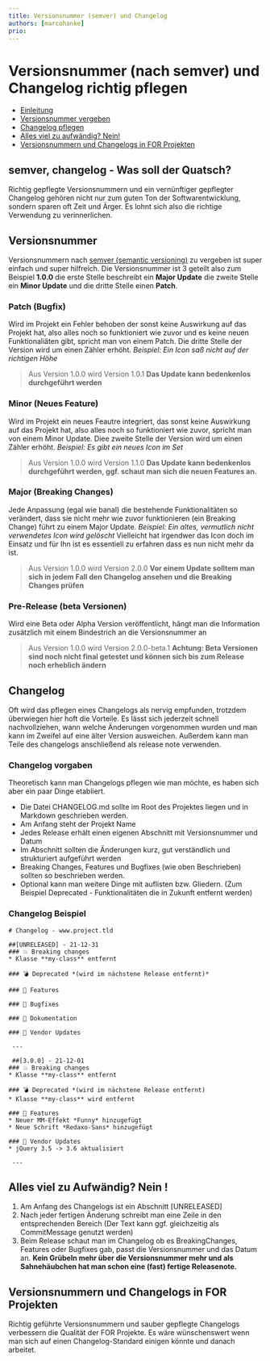 ```yaml
---
title: Versionsnummer (semver) und Changelog
authors: [marcohanke]
prio:
---
```


# Versionsnummer (nach semver) und Changelog richtig pflegen

- [Einleitung](#intro)
- [Versionsnummer vergeben](#version)
- [Changelog pflegen](#changelog)
- [Alles viel zu aufwändig? Nein!](#ablauf)
- [Versionsnummern und Changelogs in FOR Projekten](#for)

<a name="intro"></a>
## semver, changelog - Was soll der Quatsch?
Richtig gepflegte Versionsnummern und ein vernünftiger gepflegter Changelog gehören nicht nur zum guten Ton der Softwarentwicklung, sondern sparen oft Zeit und Ärger. Es lohnt sich also die richtige Verwendung zu verinnerlichen.

<a name="version"></a>
## Versionsnummer
Versionsnummern nach [semver (semantic versioning)](https://semver.org/lang/de/) zu vergeben ist super einfach und super hilfreich.
Die Versionsnummer ist 3 geteilt also zum Beispiel **1.0.0** die erste Stelle beschreibt ein **Major Update** die zweite Stelle ein **Minor Update** und die dritte Stelle einen **Patch**.

### Patch (Bugfix)
Wird im Projekt ein Fehler behoben der sonst keine Auswirkung auf das Projekt hat, also alles noch so funktioniert wie zuvor und es keine neuen Funktionaliäten gibt, spricht man von einem Patch. Die dritte Stelle der Version wird um einen Zähler erhöht. *Beispiel: Ein Icon saß nicht auf der richtigen Höhe*
> Aus Version 1.0.0 wird Version 1.0.1
>**Das Update kann bedenkenlos durchgeführt werden**

### Minor (Neues Feature)
Wird im Projekt ein neues Feautre integriert, das sonst keine Auswirkung auf das Projekt hat, also alles noch so funktioniert wie zuvor, spricht man von einem Minor Update. Diee zweite Stelle der Version wird um einen Zähler erhöht. *Beispiel: Es gibt ein neues Icon im Set*
> Aus Version 1.0.0 wird Version 1.1.0
>**Das Update kann bedenkenlos durchgeführt werden, ggf. schaut man sich die neuen Features an.**

### Major (Breaking Changes)
Jede Anpassung (egal wie banal) die bestehende Funktionalitäten so verändert, dass sie nicht mehr wie zuvor funktionieren (ein Breaking Change) führt zu einem Major Update. *Beispiel: Ein altes, vermutlich nicht verwendetes Icon wird gelöscht* Vielleicht hat irgendwer das Icon doch im Einsatz und für Ihn ist es essentiell zu erfahren dass es nun nicht mehr da ist.
> Aus Version 1.0.0 wird Version 2.0.0
>**Vor einem Update solltem man sich in jedem Fall den Changelog ansehen und die Breaking Changes prüfen**

### Pre-Release (beta Versionen)
Wird eine Beta oder Alpha Version veröffentlicht, hängt man die Information zusätzlich mit einem Bindestrich an die Versionsnummer an
> Aus Version 1.0.0 wird Version 2.0.0-beta.1
> **Achtung: Beta Versionen sind noch nicht final getestet und können sich bis zum Release noch erheblich ändern**


<a name="changelog"></a>
## Changelog
Oft wird das pflegen eines Changelogs als nervig empfunden, trotzdem überwiegen hier hoft die Vorteile. Es lässt sich jederzeit schnell nachvollziehen, wann welche Änderungen vorgenommen wurden und man kann im Zweifel auf eine älter Version ausweichen. Außerdem kann man Teile des changelogs anschließend als release note verwenden.

### Changelog vorgaben
Theoretisch kann man Changelogs pflegen wie man möchte, es haben sich aber ein paar Dinge etabliert.
- Die Datei CHANGELOG.md sollte im Root des Projektes liegen und in Markdown geschrieben werden.
- Am Anfang steht der Projekt Name
- Jedes Release erhält einen eigenen Abschnitt mit Versionsnummer und Datum
- Im Abschnitt sollten die Änderungen kurz, gut verständlich und strukturiert aufgeführt werden
- Breaking Changes, Features und Bugfixes (wie oben Beschrieben) sollten so beschrieben werden.
- Optional kann man weitere Dinge mit auflisten bzw. Gliedern. (Zum Beispiel Deprecated - Funktionalitäten die in Zukunft entfernt werden)

### Changelog Beispiel
```
# Changelog - www.project.tld

##[UNRELEASED] - 21-12-31
### 💥 Breaking changes
* Klasse **my-class** entfernt

### 💣 Deprecated *(wird im nächstene Release entfernt)*

### 🚀 Features

### 🐛 Bugfixes

### 📄 Dokumentation

### 📎 Vendor Updates

 ---

 ##[3.0.0] - 21-12-01
### 💥 Breaking changes
* Klasse **my-class** entfernt

### 💣 Deprecated *(wird im nächstene Release entfernt)
* Klasse **my-class** wird entfernt

### 🚀 Features
* Neuer MM-Effekt *Funny* hinzugefügt
* Neue Schrift *Redaxo-Sans* hinzugefügt

### 📎 Vendor Updates
* jQuery 3.5 -> 3.6 aktualisiert

 ---

```
<a name="ablauf"></a>
## Alles viel zu Aufwändig? Nein !
1. Am Anfang des Changelogs ist ein Abschnitt [UNRELEASED]
2. Nach jeder fertigen Änderung schreibt man eine Zeile in den entsprechenden Bereich (Der Text kann ggf. gleichzeitig als CommitMessage genutzt werden)
3. Beim Release schaut man im Changelog ob es BreakingChanges, Features oder Bugfixes gab, passt die Versionsnummer und das Datum an.
**Kein Grübeln mehr über die Versionsnummer mehr und als Sahnehäubchen hat man schon eine (fast) fertige Releasenote.**


<a name="for"></a>
## Versionsnummern und Changelogs in FOR Projekten
Richtig geführte Versionsnummern und sauber gepflegte Changelogs verbessern die Qualität der FOR Projekte. Es wäre wünschenswert wenn man sich auf einen Changelog-Standard einigen könnte und danach arbeitet.
